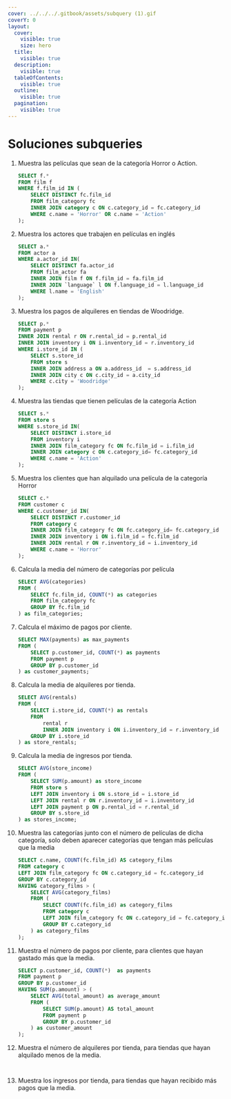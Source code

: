 ```yaml
---
cover: ../../../.gitbook/assets/subquery (1).gif
coverY: 0
layout:
  cover:
    visible: true
    size: hero
  title:
    visible: true
  description:
    visible: true
  tableOfContents:
    visible: true
  outline:
    visible: true
  pagination:
    visible: true
---
```


# Soluciones subqueries

1.  Muestra las películas que sean de la categoría Horror o Action.

    ```sql
    SELECT f.* 
    FROM film f 
    WHERE f.film_id IN (
    	SELECT DISTINCT fc.film_id
    	FROM film_category fc 
    	INNER JOIN category c ON c.category_id = fc.category_id 
    	WHERE c.name = 'Horror' OR c.name = 'Action'
    );
    ```
2.  Muestra los actores que trabajen en películas en inglés

    ```sql
    SELECT a.*
    FROM actor a 
    WHERE a.actor_id IN(
    	SELECT DISTINCT fa.actor_id
    	FROM film_actor fa 
    	INNER JOIN film f ON f.film_id = fa.film_id 
    	INNER JOIN `language` l ON f.language_id = l.language_id 
    	WHERE l.name = 'English'
    );
    ```
3.  Muestra los pagos de alquileres en tiendas de Woodridge.

    ```sql
    SELECT p.*
    FROM payment p 
    INNER JOIN rental r ON r.rental_id = p.rental_id 
    INNER JOIN inventory i ON i.inventory_id = r.inventory_id 
    WHERE i.store_id IN (
    	SELECT s.store_id
    	FROM store s 
    	INNER JOIN address a ON a.address_id  = s.address_id 
    	INNER JOIN city c ON c.city_id = a.city_id 
    	WHERE c.city = 'Woodridge'
    );
    ```
4.  Muestra las tiendas que tienen películas de la categoría Action

    ```sql
    SELECT s.*
    FROM store s 
    WHERE s.store_id IN(
    	SELECT DISTINCT i.store_id
    	FROM inventory i  
    	INNER JOIN film_category fc ON fc.film_id = i.film_id 
    	INNER JOIN category c ON c.category_id= fc.category_id
    	WHERE c.name = 'Action'	
    );
    ```
5.  Muestra los clientes que han alquilado una película de la categoría Horror

    ```sql
    SELECT c.*
    FROM customer c 
    WHERE c.customer_id IN(
    	SELECT DISTINCT r.customer_id
    	FROM category c
    	INNER JOIN film_category fc ON fc.category_id= fc.category_id
    	INNER JOIN inventory i ON i.film_id = fc.film_id
    	INNER JOIN rental r ON r.inventory_id = i.inventory_id
    	WHERE c.name = 'Horror'
    );
    ```
6.  Calcula la media del número de categorías por película

    ```sql
    SELECT AVG(categories)
    FROM (
    	SELECT fc.film_id, COUNT(*) as categories
    	FROM film_category fc  
    	GROUP BY fc.film_id
    ) as film_categories;
    ```
7.  Calcula el máximo de pagos por cliente.

    ```sql
    SELECT MAX(payments) as max_payments
    FROM (
    	SELECT p.customer_id, COUNT(*) as payments
    	FROM payment p 
    	GROUP BY p.customer_id 
    ) as customer_payments;
    ```
8.  Calcula la media de alquileres por tienda.

    ```sql
    SELECT AVG(rentals)
    FROM (
    	SELECT i.store_id, COUNT(*) as rentals
    	FROM 
    		rental r 
    		INNER JOIN inventory i ON i.inventory_id = r.inventory_id 
    	GROUP BY i.store_id
    ) as store_rentals;
    ```
9.  Calcula la media de ingresos por tienda.

    ```sql
    SELECT AVG(store_income)
    FROM (
    	SELECT SUM(p.amount) as store_income
    	FROM store s
    	LEFT JOIN inventory i ON s.store_id = i.store_id
    	LEFT JOIN rental r ON r.inventory_id = i.inventory_id
    	LEFT JOIN payment p ON p.rental_id = r.rental_id
    	GROUP BY s.store_id	
    ) as stores_income;
    ```
10. Muestra las categorías junto con el número de películas de dicha categoría, solo deben aparecer categorías que tengan más películas que la media

    ```sql
    SELECT c.name, COUNT(fc.film_id) AS category_films
    FROM category c 
    LEFT JOIN film_category fc ON c.category_id = fc.category_id
    GROUP BY c.category_id
    HAVING category_films > (
    	SELECT AVG(category_films)
    	FROM (
    		SELECT COUNT(fc.film_id) as category_films
    		FROM category c 
    		LEFT JOIN film_category fc ON c.category_id = fc.category_id
    		GROUP BY c.category_id
    	) as category_films
    );
    ```
11. Muestra el número de pagos por cliente, para clientes que hayan gastado más que la media.

    ```sql
    SELECT p.customer_id, COUNT(*)  as payments
    FROM payment p 
    GROUP BY p.customer_id
    HAVING SUM(p.amount) > (
    	SELECT AVG(total_amount) as average_amount
    	FROM (
    		SELECT SUM(p.amount) AS total_amount
    		FROM payment p
    		GROUP BY p.customer_id 
    	) as customer_amount
    );
    ```
12. Muestra el número de alquileres por tienda, para tiendas que hayan alquilado menos de la media.

    <pre class="language-sql"><code class="lang-sql"><strong>
    </strong></code></pre>
13. Muestra los ingresos por tienda, para tiendas que hayan recibido más pagos que la media.

    <pre class="language-sql"><code class="lang-sql"><strong>
    </strong></code></pre>
